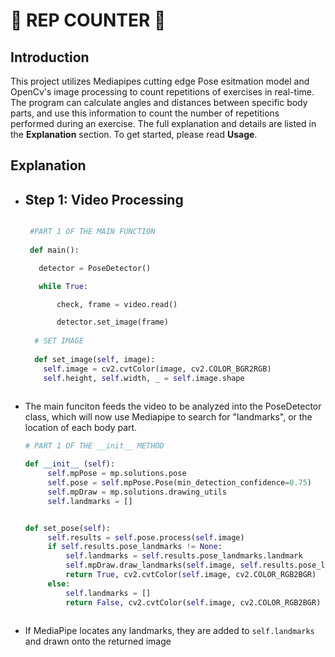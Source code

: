 # 👑 **REP COUNTER** 👑

## Introduction 

  This project utilizes Mediapipes cutting edge Pose esitmation model and OpenCv's image processing to count repetitions of exercises in real-time. The program can calculate angles and distances between specific body parts, and use this information to count the number of repetitions performed during an exercise. The full explanation and details are listed in the **Explanation** section. To get started, please read **Usage**.

## Explanation
   * ## Step 1: Video Processing 
     ```Python
     
      #PART 1 OF THE MAIN FUNCTION
      
      def main():

        detector = PoseDetector() 

        while True: 

            check, frame = video.read() 

            detector.set_image(frame)
            
       # SET IMAGE
       
       def set_image(self, image):
         self.image = cv2.cvtColor(image, cv2.COLOR_BGR2RGB)
         self.height, self.width, _ = self.image.shape
       
      ```

   - The main funciton feeds the video to be analyzed into the PoseDetector class, which will now use Mediapipe to search for "landmarks", or the location    of each body part. 
   
     ```Python
     # PART 1 OF THE __init__ METHOD

     def __init__ (self):
          self.mpPose = mp.solutions.pose
          self.pose = self.mpPose.Pose(min_detection_confidence=0.75)
          self.mpDraw = mp.solutions.drawing_utils
          self.landmarks = []


     def set_pose(self):
          self.results = self.pose.process(self.image)
          if self.results.pose_landmarks != None:
              self.landmarks = self.results.pose_landmarks.landmark
              self.mpDraw.draw_landmarks(self.image, self.results.pose_landmarks, self.mpPose.POSE_CONNECTIONS)
              return True, cv2.cvtColor(self.image, cv2.COLOR_RGB2BGR)
          else:
              self.landmarks = []
              return False, cv2.cvtColor(self.image, cv2.COLOR_RGB2BGR)
   
     ```
     
  - If MediaPipe locates any landmarks, they are added to `self.landmarks` and drawn onto the returned image

